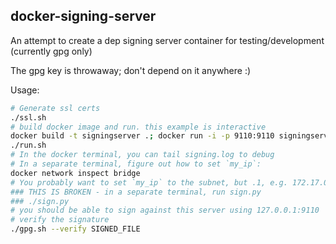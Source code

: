 docker-signing-server
---------------------

An attempt to create a dep signing server container for testing/development (currently gpg only)

The gpg key is throwaway; don't depend on it anywhere :)

Usage:

```bash
# Generate ssl certs
./ssl.sh
# build docker image and run. this example is interactive
docker build -t signingserver .; docker run -i -p 9110:9110 signingserver bash -il
./run.sh
# In the docker terminal, you can tail signing.log to debug
# In a separate terminal, figure out how to set `my_ip`:
docker network inspect bridge
# You probably want to set `my_ip` to the subnet, but .1, e.g. 172.17.0.1
### THIS IS BROKEN - in a separate terminal, run sign.py
### ./sign.py
# you should be able to sign against this server using 127.0.0.1:9110
# verify the signature
./gpg.sh --verify SIGNED_FILE
